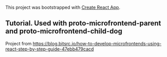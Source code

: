 This project was bootstrapped with [Create React App](https://github.com/facebook/create-react-app).

## Tutorial. Used with proto-microfrontend-parent and proto-microfrontend-child-dog

Project from https://blog.bitsrc.io/how-to-develop-microfrontends-using-react-step-by-step-guide-47ebb479cacd
